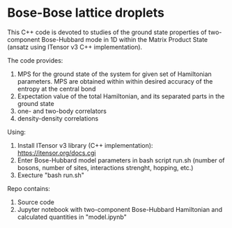 # Bose-Bose lattice droplets

This C++ code is devoted to studies of the ground state properties of two-component Bose-Hubbard mode in 1D within the Matrix Product State (ansatz using 
ITensor v3 C++ implementation).

The code provides:
  1. MPS for the ground state of the system for given set of Hamiltonian parameters. MPS are obtained within within desired accuracy of the entropy at the central bond
  1. Expectation value of the total Hamiltonian, and its separated parts in the ground state
  2. one- and two-body correlators
  3. density-density correlations

Using:
  1. Install ITensor v3 library (C++ implementation): https://itensor.org/docs.cgi
  2. Enter Bose-Hubbard model parameters in bash script run.sh (number of bosons, number of sites, interactions strenght, hopping, etc.)
  3. Execture "bash run.sh"

Repo contains:
  1. Source code
  2. Jupyter notebook with two-component Bose-Hubbard Hamiltonian and calculated quantities in "model.ipynb"
